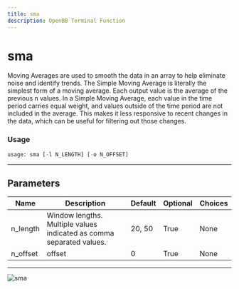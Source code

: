 ```yaml
---
title: sma
description: OpenBB Terminal Function
---
```


# sma

Moving Averages are used to smooth the data in an array to help eliminate noise and identify trends. The Simple Moving Average is literally the simplest form of a moving average. Each output value is the average of the previous n values. In a Simple Moving Average, each value in the time period carries equal weight, and values outside of the time period are not included in the average. This makes it less responsive to recent changes in the data, which can be useful for filtering out those changes.
### Usage 
```python
usage: sma [-l N_LENGTH] [-o N_OFFSET]
```
---
## Parameters
| Name | Description | Default | Optional | Choices |
| ---- | ----------- | ------- | -------- | ------- |
| n_length | Window lengths. Multiple values indicated as comma separated values. | 20, 50 | True | None |
| n_offset | offset | 0 | True | None |
---
![sma](https://user-images.githubusercontent.com/46355364/154311791-5b130d08-55bd-406b-a68e-914a733c5191.png)

